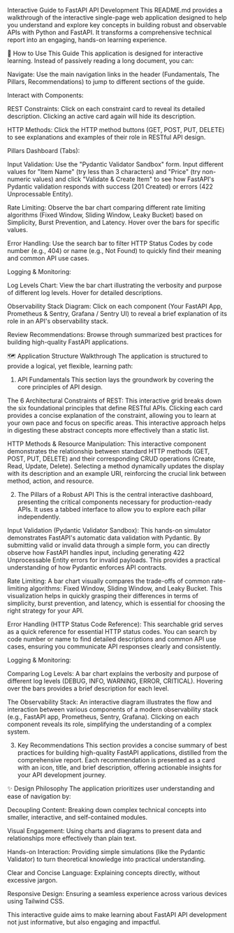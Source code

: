 Interactive Guide to FastAPI API Development
This README.md provides a walkthrough of the interactive single-page web application designed to help you understand and explore key concepts in building robust and observable APIs with Python and FastAPI. It transforms a comprehensive technical report into an engaging, hands-on learning experience.

🚀 How to Use This Guide
This application is designed for interactive learning. Instead of passively reading a long document, you can:

Navigate: Use the main navigation links in the header (Fundamentals, The Pillars, Recommendations) to jump to different sections of the guide.

Interact with Components:

REST Constraints: Click on each constraint card to reveal its detailed description. Clicking an active card again will hide its description.

HTTP Methods: Click the HTTP method buttons (GET, POST, PUT, DELETE) to see explanations and examples of their role in RESTful API design.

Pillars Dashboard (Tabs):

Input Validation: Use the "Pydantic Validator Sandbox" form. Input different values for "Item Name" (try less than 3 characters) and "Price" (try non-numeric values) and click "Validate & Create Item" to see how FastAPI's Pydantic validation responds with success (201 Created) or errors (422 Unprocessable Entity).

Rate Limiting: Observe the bar chart comparing different rate limiting algorithms (Fixed Window, Sliding Window, Leaky Bucket) based on Simplicity, Burst Prevention, and Latency. Hover over the bars for specific values.

Error Handling: Use the search bar to filter HTTP Status Codes by code number (e.g., 404) or name (e.g., Not Found) to quickly find their meaning and common API use cases.

Logging & Monitoring:

Log Levels Chart: View the bar chart illustrating the verbosity and purpose of different log levels. Hover for detailed descriptions.

Observability Stack Diagram: Click on each component (Your FastAPI App, Prometheus & Sentry, Grafana / Sentry UI) to reveal a brief explanation of its role in an API's observability stack.

Review Recommendations: Browse through summarized best practices for building high-quality FastAPI applications.

🗺️ Application Structure Walkthrough
The application is structured to provide a logical, yet flexible, learning path:

1. API Fundamentals
This section lays the groundwork by covering the core principles of API design.

The 6 Architectural Constraints of REST: This interactive grid breaks down the six foundational principles that define RESTful APIs. Clicking each card provides a concise explanation of the constraint, allowing you to learn at your own pace and focus on specific areas. This interactive approach helps in digesting these abstract concepts more effectively than a static list.

HTTP Methods & Resource Manipulation: This interactive component demonstrates the relationship between standard HTTP methods (GET, POST, PUT, DELETE) and their corresponding CRUD operations (Create, Read, Update, Delete). Selecting a method dynamically updates the display with its description and an example URI, reinforcing the crucial link between method, action, and resource.

2. The Pillars of a Robust API
This is the central interactive dashboard, presenting the critical components necessary for production-ready APIs. It uses a tabbed interface to allow you to explore each pillar independently.

Input Validation (Pydantic Validator Sandbox): This hands-on simulator demonstrates FastAPI's automatic data validation with Pydantic. By submitting valid or invalid data through a simple form, you can directly observe how FastAPI handles input, including generating 422 Unprocessable Entity errors for invalid payloads. This provides a practical understanding of how Pydantic enforces API contracts.

Rate Limiting: A bar chart visually compares the trade-offs of common rate-limiting algorithms: Fixed Window, Sliding Window, and Leaky Bucket. This visualization helps in quickly grasping their differences in terms of simplicity, burst prevention, and latency, which is essential for choosing the right strategy for your API.

Error Handling (HTTP Status Code Reference): This searchable grid serves as a quick reference for essential HTTP status codes. You can search by code number or name to find detailed descriptions and common API use cases, ensuring you communicate API responses clearly and consistently.

Logging & Monitoring:

Comparing Log Levels: A bar chart explains the verbosity and purpose of different log levels (DEBUG, INFO, WARNING, ERROR, CRITICAL). Hovering over the bars provides a brief description for each level.

The Observability Stack: An interactive diagram illustrates the flow and interaction between various components of a modern observability stack (e.g., FastAPI app, Prometheus, Sentry, Grafana). Clicking on each component reveals its role, simplifying the understanding of a complex system.

3. Key Recommendations
This section provides a concise summary of best practices for building high-quality FastAPI applications, distilled from the comprehensive report. Each recommendation is presented as a card with an icon, title, and brief description, offering actionable insights for your API development journey.

✨ Design Philosophy
The application prioritizes user understanding and ease of navigation by:

Decoupling Content: Breaking down complex technical concepts into smaller, interactive, and self-contained modules.

Visual Engagement: Using charts and diagrams to present data and relationships more effectively than plain text.

Hands-on Interaction: Providing simple simulations (like the Pydantic Validator) to turn theoretical knowledge into practical understanding.

Clear and Concise Language: Explaining concepts directly, without excessive jargon.

Responsive Design: Ensuring a seamless experience across various devices using Tailwind CSS.

This interactive guide aims to make learning about FastAPI API development not just informative, but also engaging and impactful.
